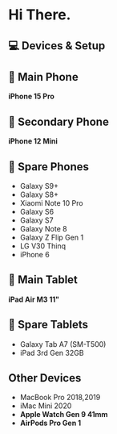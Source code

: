 # Hi There.

## 💻 Devices & Setup

## 📱 Main Phone
**iPhone 15 Pro**

## 📱 Secondary Phone
**iPhone 12 Mini**

## 📱 Spare Phones
- Galaxy S9+  
- Galaxy S8+  
- Xiaomi Note 10 Pro  
- Galaxy S6  
- Galaxy S7  
- Galaxy Note 8
- Galaxy Z Flip Gen 1
- LG V30 Thinq
- iPhone 6

## 📱 Main Tablet
**iPad Air M3 11"**

## 📱 Spare Tablets
- Galaxy Tab A7 (SM-T500)  
- iPad 3rd Gen 32GB

## Other Devices
- MacBook Pro 2018,2019
- iMac Mini 2020
- **Apple Watch Gen 9 41mm**
- **AirPods Pro Gen 1**